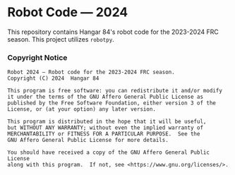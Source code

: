 # Robot Code — 2024
This repository contains Hangar 84's robot code for the 2023-2024 FRC season.
This project utilizes `robotpy`.

### Copyright Notice
```
Robot 2024 — Robot code for the 2023-2024 FRC season.
Copyright (C) 2024  Hangar 84

This program is free software: you can redistribute it and/or modify
it under the terms of the GNU Affero General Public License as
published by the Free Software Foundation, either version 3 of the
License, or (at your option) any later version.

This program is distributed in the hope that it will be useful,
but WITHOUT ANY WARRANTY; without even the implied warranty of
MERCHANTABILITY or FITNESS FOR A PARTICULAR PURPOSE.  See the
GNU Affero General Public License for more details.

You should have received a copy of the GNU Affero General Public License
along with this program.  If not, see <https://www.gnu.org/licenses/>.
```